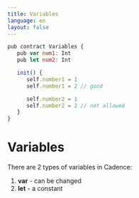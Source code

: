 ```yaml
---
title: Variables
language: en
layout: false
---
```


```js
pub contract Variables {
   pub var num1: Int
   pub let num2: Int

   init() {
      self.number1 = 1
      self.number1 = 2 // good

      self.number2 = 1
      self.number2 = 2 // not allowed
   }
}
```

# Variables

There are 2 types of variables in Cadence:

1. **var** - can be changed
2. **let** - a constant
